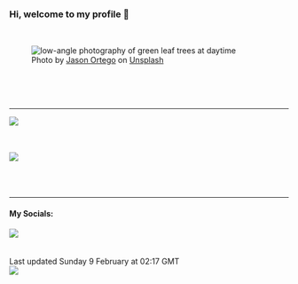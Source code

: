 <h3>Hi, welcome to my profile 👋</h3>

<br />
<figure>
  <img
    src="https://images.unsplash.com/photo-1420745981456-b95fe23f5753?crop=entropy&cs=tinysrgb&fit=max&fm=jpg&ixid=M3wyNzQ3MDB8MHwxfHJhbmRvbXx8fHx8fHx8fDE3MzkwNjM3NDZ8&ixlib=rb-4.0.3&q=80&w=1080&auto=format"
    alt="low-angle photography of green leaf trees at daytime" 
  />
  <figcaption>Photo by <a
    href="https://unsplash.com/@jasonortego?utm_source=Profile%20readme&utm_medium=referral">Jason Ortego</a> on <a
    href="https://unsplash.com/?utm_source=Profile%20readme&utm_medium=referral">Unsplash</a></figcaption>
</figure>




  <br /><br /><br />

<hr />
<img
  src="https://github-readme-stats.vercel.app/api?username=shanelucy&show_icons=true&theme=calm"
/>
<br /><br /><br />

<img 
  src="https://github-readme-stats.vercel.app/api/top-langs/?username=shanelucy&theme=calm"
/>
<br /><br /><br /><br />
<hr />
<h4>My Socials:</h4>
<a href="https://uk.linkedin.com/in/shane-lucy-4735b616a">
  <img
    src="https://img.shields.io/badge/linkedin%20-%230077B5.svg?&style=for-the-badge&logo=linkedin&logoColor=white"
  />
</a>
<br /><br /><br />
Last updated Sunday 9 February at 02:17 GMT
<br />
<img
  src="https://github.com/ShaneLucy/ShaneLucy/workflows/README%20build/badge.svg"
/>
